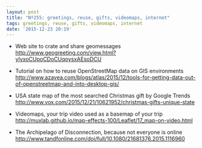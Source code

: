 ```yaml
---
layout: post
title: "Nº255: greetings, reuse, gifts, videomaps, internet"
tags: greetings, reuse, gifts, videomaps, internet
date: '2015-12-23 20:19'
---
```


* Web site to crate and share geomessages
  http://www.geogreeting.com/view.html?ylyxoCUpoCDoCUqoysxAEsoDCU

* Tutorial on how to reuse OpenStreetMap data on GIS environments
  http://www.azavea.com/blogs/atlas/2015/12/tools-for-getting-data-out-of-openstreetmap-and-into-desktop-gis/

* USA state map of the most searched Christmas gift by Google Trends
  http://www.vox.com/2015/12/21/10621952/christmas-gifts-unique-state

* Videomaps, your trip video used as a basemap of your trip
  http://muxlab.github.io/map-effects-100/Leaflet/17_map-on-video.html

* The Archipelago of Disconnection, because not everyone is online
  http://www.tandfonline.com/doi/full/10.1080/21681376.2015.1116960

